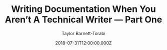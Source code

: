 ---
title: "Writing Documentation When You Aren’t A Technical Writer — Part One"
date: 2018-07-31T12:00:00.000Z
author: Taylor Barnett-Torabi
summary: "How do people actually read documentation and how to write documentation and code samples to maximize developer success"
tags:
  - post
remoteURL: https://medium.com/@taylor_atx/writing-documentation-when-you-arent-a-technical-writer-part-one-ef08a09870d1
remoteBaseURL: medium.com
---